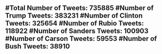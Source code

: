 #Total Number of Tweets: 735885 
#Number of Trump Tweets: 383231
#Number of Clinton Tweets: 325654
#Number of Rubio Tweets: 118922
#Number of Sanders Tweets: 100903
#Number of Carson Tweets: 59553
#Number of Bush Tweets: 38910
---
